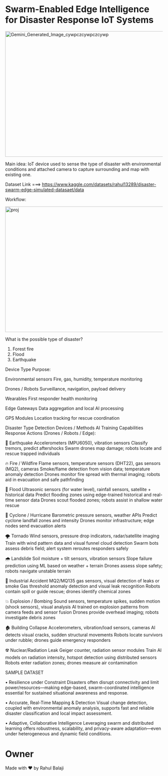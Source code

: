 # Swarm-Enabled Edge Intelligence for Disaster Response IoT Systems

<img width="800" height="400" alt="Gemini_Generated_Image_cywpczcywpczcywp" src="https://github.com/user-attachments/assets/c2f3e7d3-84aa-4a0f-9973-4c9b25dfd8c3" />

Main idea: IoT device used to sense the type of disaster with environmental conditions and attached camera to capture surrounding and map with existing one.

Dataset Link ===> https://www.kaggle.com/datasets/rahul13289/disaster-swarm-edge-simulated-datasaet/data

Workflow:

<img width="800" height="400" alt="proj" src="https://github.com/user-attachments/assets/21d4ee06-219d-4421-825e-c70ca9ddd0ba" />


What is the possible type of disaster?
1.	Forest fire 
2.	Flood
3.	Earthquake 

Device Type	Purpose:

Environmental sensors	Fire, gas, humidity, temperature monitoring

Drones / Robots	Surveillance, navigation, payload delivery

Wearables	First responder health monitoring

Edge Gateways	Data aggregation and local AI processing

GPS Modules	Location tracking for rescue coordination

Disaster Type	Detection Devices / Methods	AI Training Capabilities	Response Actions (Drones / Robots / Edge):

🌋 Earthquake	Accelerometers (MPU6050), vibration sensors	Classify tremors, predict aftershocks	Swarm drones map damage; robots locate and rescue trapped individuals

🔥 Fire / Wildfire	Flame sensors, temperature sensors (DHT22), gas sensors (MQ2), cameras	Smoke/flame detection from vision data; temperature anomaly detection	Drones monitor fire spread with thermal imaging; robots aid in evacuation and safe pathfinding

🌊 Flood	Ultrasonic sensors (for water level), rainfall sensors, satellite + historical data	Predict flooding zones using edge-trained historical and real-time sensor data	Drones scout flooded zones; robots assist in shallow water rescue

💨 Cyclone / Hurricane	Barometric pressure sensors, weather APIs	Predict cyclone landfall zones and intensity	Drones monitor infrastructure; edge nodes send evacuation alerts

🌪️ Tornado	Wind sensors, pressure drop indicators, radar/satellite imaging	Train with wind pattern data and visual funnel cloud detection	Swarm bots assess debris field; alert system reroutes responders safely

🌧️ Landslide	Soil moisture + tilt sensors, vibration sensors	Slope failure prediction using ML based on weather + terrain	Drones assess slope safety; robots navigate unstable terrain

🔌 Industrial Accident	MQ2/MQ135 gas sensors, visual detection of leaks or smoke	Gas threshold anomaly detection and visual leak recognition	Robots contain spill or guide rescue; drones identify chemical zones

💥 Explosion / Bombing	Sound sensors, temperature spikes, sudden motion (shock sensors), visual analysis	AI trained on explosion patterns from camera feeds and sensor fusion	Drones provide overhead imaging; robots investigate debris zones

🏚️ Building Collapse	Accelerometers, vibration/load sensors, cameras	AI detects visual cracks, sudden structural movements	Robots locate survivors under rubble; drones guide emergency responders

☢️ Nuclear/Radiation Leak	Geiger counter, radiation sensor modules	Train AI models on radiation intensity, hotspot detection using distributed sensors	Robots enter radiation zones; drones measure air contamination

SAMPLE DATASET

•	Resilience under Constraint
Disasters often disrupt connectivity and limit power/resources—making edge-based, swarm-coordinated intelligence essential for sustained situational awareness and response.

•	Accurate, Real-Time Mapping & Detection
Visual change detection, coupled with environmental anomaly analysis, supports fast and reliable disaster classification and local impact assessment.

•	Adaptive, Collaborative Intelligence
Leveraging swarm and distributed learning offers robustness, scalability, and privacy-aware adaptation—even under heterogeneous and dynamic field conditions.

# Owner

Made with ❤️ by Rahul Balaji
